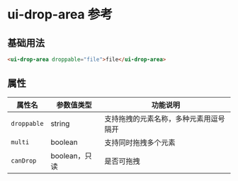 # ui-drop-area 参考

## 基础用法

```html
<ui-drop-area droppable="file">file</ui-drop-area>
```

## 属性
属性名  | 参数值类型 | 功能说明
------|--------------|-------------  
`droppable`| string | 支持拖拽的元素名称，多种元素用逗号隔开
`multi`| boolean | 支持同时拖拽多个元素
`canDrop`| boolean，只读| 是否可拖拽
